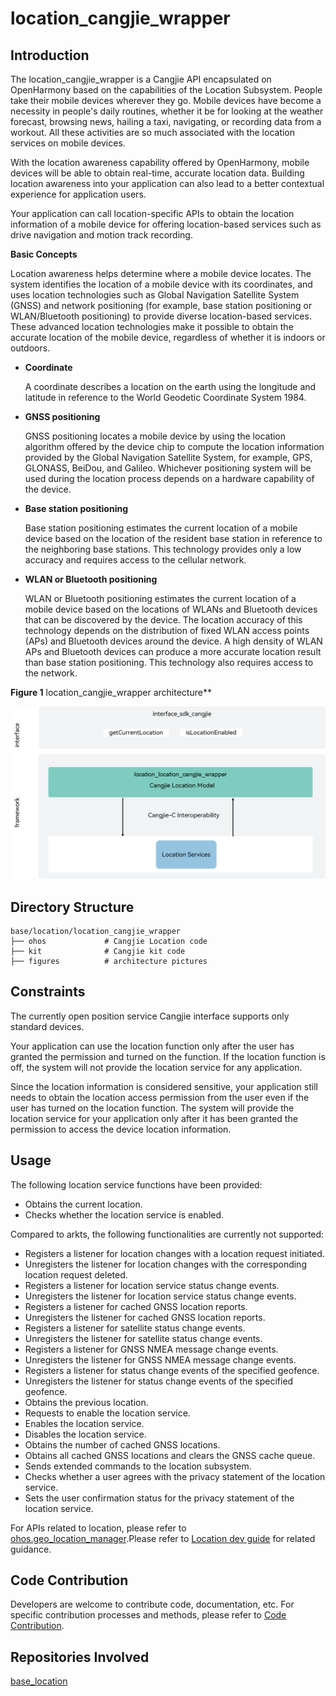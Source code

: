 # location_cangjie_wrapper

## Introduction

The location_cangjie_wrapper is a Cangjie API encapsulated on OpenHarmony based on the capabilities of the Location Subsystem. People take their mobile devices wherever they go. Mobile devices have become a necessity in people's daily routines, whether it be for looking at the weather forecast, browsing news, hailing a taxi, navigating, or recording data from a workout. All these activities are so much associated with the location services on mobile devices.

With the location awareness capability offered by OpenHarmony, mobile devices will be able to obtain real-time, accurate location data. Building location awareness into your application can also lead to a better contextual experience for application users.

Your application can call location-specific APIs to obtain the location information of a mobile device for offering location-based services such as drive navigation and motion track recording.

**Basic Concepts**

Location awareness helps determine where a mobile device locates. The system identifies the location of a mobile device with its coordinates, and uses location technologies such as Global Navigation Satellite System (GNSS) and network positioning (for example, base station positioning or WLAN/Bluetooth positioning) to provide diverse location-based services. These advanced location technologies make it possible to obtain the accurate location of the mobile device, regardless of whether it is indoors or outdoors.

-   **Coordinate**

    A coordinate describes a location on the earth using the longitude and latitude in reference to the World Geodetic Coordinate System 1984.

-   **GNSS positioning**

    GNSS positioning locates a mobile device by using the location algorithm offered by the device chip to compute the location information provided by the Global Navigation Satellite System, for example, GPS, GLONASS, BeiDou, and Galileo. Whichever positioning system will be used during the location process depends on a hardware capability of the device.

-   **Base station positioning**

    Base station positioning estimates the current location of a mobile device based on the location of the resident base station in reference to the neighboring base stations. This technology provides only a low accuracy and requires access to the cellular network.

-   **WLAN or Bluetooth positioning**

    WLAN or Bluetooth positioning estimates the current location of a mobile device based on the locations of WLANs and Bluetooth devices that can be discovered by the device. The location accuracy of this technology depends on the distribution of fixed WLAN access points (APs) and Bluetooth devices around the device. A high density of WLAN APs and Bluetooth devices can produce a more accurate location result than base station positioning. This technology also requires access to the network.

**Figure 1** location_cangjie_wrapper architecture**  

![](figures/location_cangjie_wrapper_architecture_en.png)

## Directory Structure

```
base/location/location_cangjie_wrapper
├── ohos             # Cangjie Location code
├── kit              # Cangjie kit code
├── figures          # architecture pictures
```

## Constraints

The currently open position service Cangjie interface supports only standard devices.

Your application can use the location function only after the user has granted the permission and turned on the function. If the location function is off, the system will not provide the location service for any application.

Since the location information is considered sensitive, your application still needs to obtain the location access permission from the user even if the user has turned on the location function. The system will provide the location service for your application only after it has been granted the permission to access the device location information.

## Usage

The following location service functions have been provided:

- Obtains the current location.
- Checks whether the location service is enabled.

Compared to arkts, the following functionalities are currently not supported:

- Registers a listener for location changes with a location request initiated.
- Unregisters the listener for location changes with the corresponding location request deleted.
- Registers a listener for location service status change events.
- Unregisters the listener for location service status change events.
- Registers a listener for cached GNSS location reports.
- Unregisters the listener for cached GNSS location reports.
- Registers a listener for satellite status change events.
- Unregisters the listener for satellite status change events.
- Registers a listener for GNSS NMEA message change events.
- Unregisters the listener for GNSS NMEA message change events.
- Registers a listener for status change events of the specified geofence.
- Unregisters the listener for status change events of the specified geofence.
- Obtains the previous location.
- Requests to enable the location service. 
- Enables the location service.
- Disables the location service. 
- Obtains the number of cached GNSS locations.
- Obtains all cached GNSS locations and clears the GNSS cache queue. 
- Sends extended commands to the location subsystem. 
- Checks whether a user agrees with the privacy statement of the location service. 
- Sets the user confirmation status for the privacy statement of the location service.

For APIs related to location, please refer to [ohos.geo_location_manager](https://gitcode.com/openharmony-sig/arkcompiler_cangjie_ark_interop/tree/master/doc/API_Reference/source_en/apis/LocationKit).Please refer to [Location dev guide](https://gitcode.com/openharmony-sig/arkcompiler_cangjie_ark_interop/tree/master/doc/Dev_Guide/source_en/location) for related guidance.

## Code Contribution

Developers are welcome to contribute code, documentation, etc. For specific contribution processes and methods, please refer to [Code Contribution](https://gitcode.com/openharmony/docs/blob/master/en/contribute/code-contribution.md).

## Repositories Involved

[base_location](https://gitee.com/openharmony/base_location/blob/master/README.en.md)
